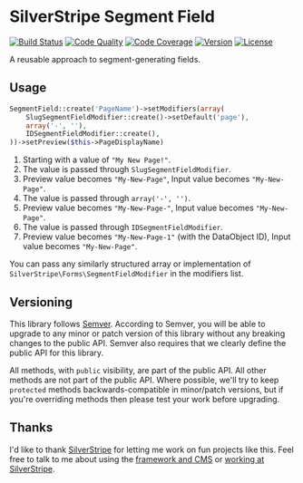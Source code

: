 # SilverStripe Segment Field

[![Build Status](http://img.shields.io/travis/silverstripe/silverstripe-segment-field.svg?style=flat-square)](https://travis-ci.org/silverstripe/silverstripe-segment-field)
[![Code Quality](http://img.shields.io/scrutinizer/g/silverstripe/silverstripe-segment-field.svg?style=flat-square)](https://scrutinizer-ci.com/g/silverstripe/silverstripe-segment-field)
[![Code Coverage](http://img.shields.io/scrutinizer/coverage/g/silverstripe/silverstripe-segment-field.svg?style=flat-square)](https://scrutinizer-ci.com/g/silverstripe/silverstripe-segment-field)
[![Version](http://img.shields.io/packagist/v/silverstripe/segment-field.svg?style=flat-square)](https://packagist.org/packages/silverstripe/segment-field)
[![License](http://img.shields.io/packagist/l/silverstripe/segment-field.svg?style=flat-square)](license.md)

A reusable approach to segment-generating fields.

## Usage

```php
SegmentField::create('PageName')->setModifiers(array(
    SlugSegmentFieldModifier::create()->setDefault('page'),
    array('-', ''),
    IDSegmentFieldModifier::create(),
))->setPreview($this->PageDisplayName)
```

1. Starting with a value of `"My New Page!"`.
2. The value is passed through `SlugSegmentFieldModifier`.
3. Preview value becomes `"My-New-Page"`, Input value becomes `"My-New-Page"`.
4. The value is passed through `array('-', '')`.
5. Preview value becomes `"My-New-Page-"`, Input value becomes `"My-New-Page"`.
6. The value is passed through `IDSegmentFieldModifier`.
7. Preview value becomes `"My-New-Page-1"` (with the DataObject ID), Input value becomes `"My-New-Page"`.

You can pass any similarly structured array or implementation of `SilverStripe\Forms\SegmentFieldModifier` in the modifiers list.

## Versioning

This library follows [Semver](http://semver.org). According to Semver, you will be able to upgrade to any minor or patch version of this library without any breaking changes to the public API. Semver also requires that we clearly define the public API for this library.

All methods, with `public` visibility, are part of the public API. All other methods are not part of the public API. Where possible, we'll try to keep `protected` methods backwards-compatible in minor/patch versions, but if you're overriding methods then please test your work before upgrading.

## Thanks

I'd like to thank [SilverStripe](http://www.silverstripe.com) for letting me work on fun projects like this. Feel free to talk to me about using the [framework and CMS](http://www.silverstripe.org) or [working at SilverStripe](http://www.silverstripe.com/who-we-are/#careers).
